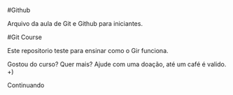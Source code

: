 #Github

Arquivo da aula de Git e Github para iniciantes.

#Git Course

Este repositorio teste para ensinar como o Gir funciona.

Gostou do curso? Quer mais? Ajude com uma doação, até um café é valido. +)

Continuando
